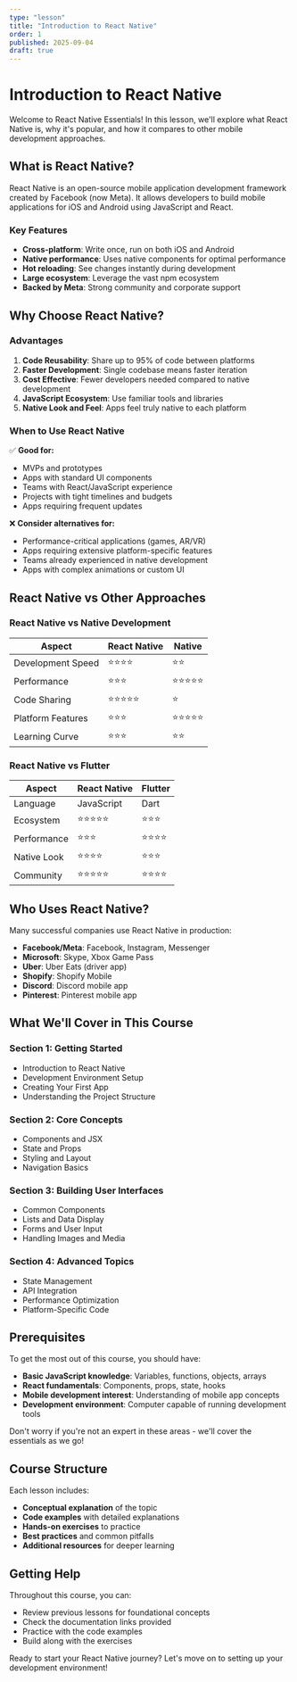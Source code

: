 ```yaml
---
type: "lesson"
title: "Introduction to React Native"
order: 1
published: 2025-09-04
draft: true
---
```


# Introduction to React Native

Welcome to React Native Essentials! In this lesson, we'll explore what React Native is, why it's popular, and how it compares to other mobile development approaches.

## What is React Native?

React Native is an open-source mobile application development framework created by Facebook (now Meta). It allows developers to build mobile applications for iOS and Android using JavaScript and React.

### Key Features

- **Cross-platform**: Write once, run on both iOS and Android
- **Native performance**: Uses native components for optimal performance
- **Hot reloading**: See changes instantly during development
- **Large ecosystem**: Leverage the vast npm ecosystem
- **Backed by Meta**: Strong community and corporate support

## Why Choose React Native?

### Advantages

1. **Code Reusability**: Share up to 95% of code between platforms
2. **Faster Development**: Single codebase means faster iteration
3. **Cost Effective**: Fewer developers needed compared to native development
4. **JavaScript Ecosystem**: Use familiar tools and libraries
5. **Native Look and Feel**: Apps feel truly native to each platform

### When to Use React Native

✅ **Good for:**

- MVPs and prototypes
- Apps with standard UI components
- Teams with React/JavaScript experience
- Projects with tight timelines and budgets
- Apps requiring frequent updates

❌ **Consider alternatives for:**

- Performance-critical applications (games, AR/VR)
- Apps requiring extensive platform-specific features
- Teams already experienced in native development
- Apps with complex animations or custom UI

## React Native vs Other Approaches

### React Native vs Native Development

| Aspect            | React Native | Native     |
| ----------------- | ------------ | ---------- |
| Development Speed | ⭐⭐⭐⭐     | ⭐⭐       |
| Performance       | ⭐⭐⭐       | ⭐⭐⭐⭐⭐ |
| Code Sharing      | ⭐⭐⭐⭐⭐   | ⭐         |
| Platform Features | ⭐⭐⭐       | ⭐⭐⭐⭐⭐ |
| Learning Curve    | ⭐⭐⭐       | ⭐⭐       |

### React Native vs Flutter

| Aspect      | React Native | Flutter  |
| ----------- | ------------ | -------- |
| Language    | JavaScript   | Dart     |
| Ecosystem   | ⭐⭐⭐⭐⭐   | ⭐⭐⭐   |
| Performance | ⭐⭐⭐       | ⭐⭐⭐⭐ |
| Native Look | ⭐⭐⭐⭐     | ⭐⭐⭐   |
| Community   | ⭐⭐⭐⭐⭐   | ⭐⭐⭐⭐ |

## Who Uses React Native?

Many successful companies use React Native in production:

- **Facebook/Meta**: Facebook, Instagram, Messenger
- **Microsoft**: Skype, Xbox Game Pass
- **Uber**: Uber Eats (driver app)
- **Shopify**: Shopify Mobile
- **Discord**: Discord mobile app
- **Pinterest**: Pinterest mobile app

## What We'll Cover in This Course

### Section 1: Getting Started

- Introduction to React Native
- Development Environment Setup
- Creating Your First App
- Understanding the Project Structure

### Section 2: Core Concepts

- Components and JSX
- State and Props
- Styling and Layout
- Navigation Basics

### Section 3: Building User Interfaces

- Common Components
- Lists and Data Display
- Forms and User Input
- Handling Images and Media

### Section 4: Advanced Topics

- State Management
- API Integration
- Performance Optimization
- Platform-Specific Code

## Prerequisites

To get the most out of this course, you should have:

- **Basic JavaScript knowledge**: Variables, functions, objects, arrays
- **React fundamentals**: Components, props, state, hooks
- **Mobile development interest**: Understanding of mobile app concepts
- **Development environment**: Computer capable of running development tools

Don't worry if you're not an expert in these areas - we'll cover the essentials as we go!

## Course Structure

Each lesson includes:

- **Conceptual explanation** of the topic
- **Code examples** with detailed explanations
- **Hands-on exercises** to practice
- **Best practices** and common pitfalls
- **Additional resources** for deeper learning

## Getting Help

Throughout this course, you can:

- Review previous lessons for foundational concepts
- Check the documentation links provided
- Practice with the code examples
- Build along with the exercises

Ready to start your React Native journey? Let's move on to setting up your development environment!
